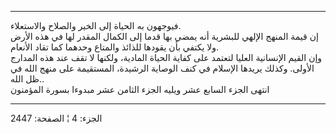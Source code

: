 ------------------------------------------------------------------------

فيوجهون به الحياة إلى الخير والصلاح والاستعلاء.  
إن قيمة المنهج الإلهي للبشرية أنه يمضي بها قدما إلى الكمال المقدر لها في
هذه الأرض ولا يكتفي بأن يقودها للذائذ والمتاع وحدهما كما تقاد الأنعام.  
وإن القيم الإنسانية العليا لتعتمد على كفاية الحياة المادية، ولكنها لا
تقف عند هذه المدارج الأولى. وكذلك يريدها الإسلام في كنف الوصاية الرشيدة،
المستقيمة على منهج الله في ظل الله..  
انتهى الجزء السابع عشر ويليه الجزء الثامن عشر مبدوءا بسورة المؤمنون

------------------------------------------------------------------------

الجزء: 4 ¦ الصفحة: 2447
